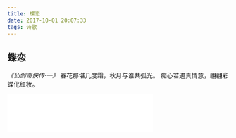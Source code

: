 ```yaml
---
title: 蝶恋
date: 2017-10-01 20:07:33
tags: 诗歌
---
```

## 蝶恋
*《仙剑奇侠传·一》*
春花那堪几度霜，秋月与谁共弧光。
痴心若遇真情意，翩翩彩蝶化红妆。
<iframe frameborder="no" border="0" marginwidth="0" marginheight="0" width=330 height=86 src="//music.163.com/outchain/player?type=2&id=132213&auto=0&height=66"></iframe>